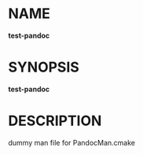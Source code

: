NAME
====

**test-pandoc**

SYNOPSIS
========

 **test-pandoc**

DESCRIPTION
===========

dummy man file for PandocMan.cmake
